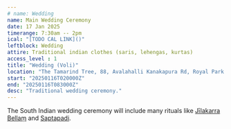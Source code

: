 ```yaml
---
# name: Wedding
name: Main Wedding Ceremony
date: 17 Jan 2025
timerange: 7:30am -- 2pm
ical: "[TODO CAL LINK]()"
leftblock: Wedding
attire: Traditional indian clothes (saris, lehengas, kurtas)
access_level : 1
title: "Wedding (Voli)"
location: "The Tamarind Tree, 88, Avalahalli Kanakapura Rd, Royal Park Residency Layout, JP Nagar 9th Phase, J. P. Nagar, Bengaluru, Karnataka 560108, India"
start: "20250116T020000Z"
end: "20250116T083000Z"
desc: "Traditional wedding ceremony."
---
```


The South Indian wedding ceremony will include many rituals like 
[Jīlakarra Bellaṃ](https://www.thetamarindtree.in/blog/jeelakarra-bellam-ritual/)
and
[Saptapadi](https://www.thetamarindtree.in/blog/saptapadi-saat-phere/). 
